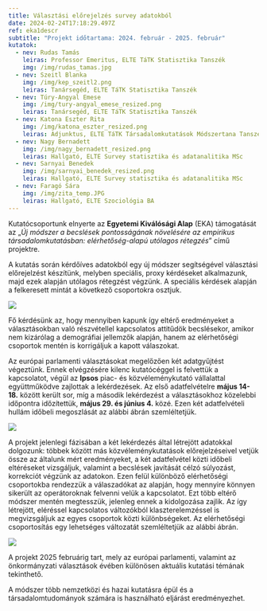 ```yaml
---
title: Választási előrejelzés survey adatokból
date: 2024-02-24T17:18:29.497Z
ref: eka1descr
subtitle: "Projekt időtartama: 2024. február - 2025. február"
kutatok:
  - nev: Rudas Tamás
    leiras: Professor Emeritus, ELTE TáTK Statisztika Tanszék
    img: /img/rudas_tamas.jpg
  - nev: Szeitl Blanka
    img: /img/kep_szeitl2.png
    leiras: Tanársegéd, ELTE TáTK Statisztika Tanszék
  - nev: Túry-Angyal Emese
    img: /img/tury-angyal_emese_resized.png
    leiras: Tanársegéd, ELTE TáTK Statisztika Tanszék
  - nev: Katona Eszter Rita
    img: /img/katona_eszter_resized.png
    leiras: Adjunktus, ELTE TáTK Társadalomkutatások Módszertana Tanszék
  - nev: Nagy Bernadett
    img: /img/nagy_bernadett_resized.png
    leiras: Hallgató, ELTE Survey statisztika és adatanalitika MSc
  - nev: Sarnyai Benedek
    img: /img/sarnyai_benedek_resized.png
    leiras: Hallgató, ELTE Survey statisztika és adatanalitika MSc
  - nev: Faragó Sára
    img: /img/zita_temp.JPG
    leiras: Hallgató, ELTE Szociológia BA
---
```

Kutatócsoportunk elnyerte az **Egyetemi Kiválósági Alap** (EKA) támogatását az „*Új módszer a becslések pontosságának növelésére az empirikus társadalomkutatásban: elérhetőség-alapú utólagos rétegzés*” című projektre.

A kutatás során kérdőíves adatokból egy új módszer segítségével választási előrejelzést készítünk, melyben speciális, proxy kérdéseket alkalmazunk, majd ezek alapján utólagos rétegzést végzünk. A speciális kérdések alapján a felkeresett mintát a következő csoportokra osztjuk.

![](/img/eka_savdiagram_abra.png)

Fő kérdésünk az, hogy mennyiben kapunk így eltérő eredményeket a választásokban való részvétellel kapcsolatos attitűdök becslésekor, amikor nem kizárólag a demográfiai jellemzők alapján, hanem az elérhetőségi csoportok mentén is korrigáljuk a kapott válaszokat.  

Az európai parlamenti választásokat megelőzően két adatgyűjtést végeztünk. Ennek elvégzésére kilenc kutatócéggel is felvettük a kapcsolatot, végül az **Ipsos** piac- és közvéleménykutató vállalattal együttműködve zajlottak a lekérdezések. Az első adatfelvételre **május 14-18.** között került sor, míg a második lekérdezést a választásokhoz közelebbi időpontra időzítettük, **május 29. és június 4.** közé. Ezen két adatfelvételi hullám időbeli megoszlását az alábbi ábrán szemléltetjük.

![](/img/eka_adatfelvetel_abra.png)

A projekt jelenlegi fázisában a két lekérdezés által létrejött adatokkal dolgozunk: többek között más közvéleménykutatások előrejelzéseivel vetjük össze az általunk mért eredményeket, a két adatfelvétel közti időbeli eltéréseket vizsgáljuk, valamint a becslések javítását célzó súlyozást, korrekciót végzünk az adatokon. Ezen felül különböző elérhetőségi csoportokba rendezzük a válaszadókat az alapján, hogy mennyire könnyen sikerült az operátoroknak felvenni velük a kapcsolatot. Ezt több eltérő módszer mentén megtesszük, jelenleg ennek a kidolgozása zajlik. Az így létrejött, eléréssel kapcsolatos változókból klaszterelemzéssel is megvizsgáljuk az egyes csoportok közti különbségeket. Az elérhetőségi csoportosítás egy lehetséges változatát szemléltetjük az alábbi ábrán.

![](/img/eka_elerhetoseg_donut_cut.png)

A projekt 2025 februárig tart, mely az európai parlamenti, valamint az önkormányzati választások évében különösen aktuális kutatási témának tekinthető. 

A módszer több nemzetközi és hazai kutatásra épül és a társadalomtudományok számára is használható eljárást eredményezhet.
